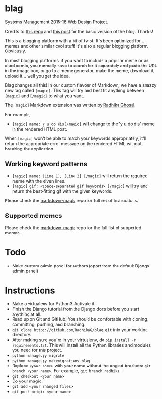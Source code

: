 # blag
Systems Management 2015-16 Web Design Project.

Credits to [this repo](https://github.com/arocks/qblog) and [this post](http://trevore.com/post/building-blog-django-17-and-python-34) for the basic version of the blog. Thanks!

This is a blogging platform with a bit of twist. It's been optimized for... memes and other similar cool stuff!
It's also a regular blogging platform. Obviously.

In most blogging platforms, if you want to include a popular meme or an xkcd comic, you normally have to search for it separately and paste the URL in the image box, or go to a meme generator, make the meme, download it, upload it... well you get the idea.

Blag changes all this! In our custom flavour of Markdown, we have a snazzy new tag called `[magic]`.
This tag will try and best fit anything between `[magic]` and `[/magic]` to what you want.

The `[magic]` Markdown extension was written by [Radhika Ghosal](https://github.com/RadhikaG).

For example,
* `[magic] meme: y u do dis[/magic]` will change to the 'y u do dis' meme in the rendered HTML post.

When `[magic]` won't be able to match your keywords appropriately, it'll return the appropriate error message on the rendered HTML without breaking the application.

## Working keyword patterns

* `[magic] meme: [Line 1], [Line 2] [/magic]` will return the required meme with the given lines.
* `[magic] gif: <space-separated gif keywords> [/magic]` will try and return the best-fitting gif with the given keywords.

Please check the [markdown-magic](https://github.com/RadhikaG/markdown-magic) repo for full set of instructions.

## Supported memes

Please check the [markdown-magic](https://github.com/RadhikaG/markdown-magic) repo for the full list of supported memes.

# Todo

* Make custom admin panel for authors (apart from the default Django admin panel)

# Instructions

* Make a virtualenv for Python3. Activate it.
* Finish the Django tutorial from the Django docs before you start anything at all.
* Read up on Git and GitHub. You should be comfortable with cloning, committing, pushing, and branching.
* `git clone https://github.com/RadhikaG/blag.git` into your working directory.
* After making sure you're in your virtualenv, do `pip install -r requirements.txt`. This will install all the Python libraries and modules you need for this project.
* `python manage.py migrate`
* `python manage.py makemigrations blag`
* Replace `<your name>` with your name without the angled brackets: `git branch <your name>`. For example, `git branch radhika`.
* `git checkout <your name>`
* Do your magic.
* `git add <your changed files>`
* `git push origin <your name>`
